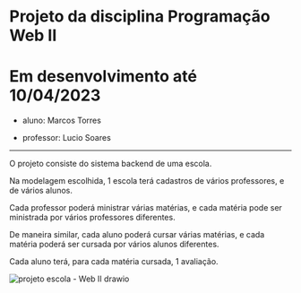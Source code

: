 # Projeto da disciplina Programação Web II

# Em desenvolvimento até 10/04/2023

- aluno: Marcos Torres

- professor: Lucio Soares


----

O projeto consiste do sistema backend de uma escola.

Na modelagem escolhida, 1 escola terá cadastros de vários professores, e de vários alunos.

Cada professor poderá ministrar várias matérias, e cada matéria pode ser ministrada por vários professores diferentes.

De maneira similar, cada aluno poderá cursar várias matérias, e cada matéria poderá ser cursada por vários alunos diferentes.

Cada aluno terá, para cada matéria cursada, 1 avaliação.

![projeto escola - Web II drawio](https://user-images.githubusercontent.com/17331645/229992925-e44aa198-e301-4afc-9b35-c1e5eac1e868.png)

